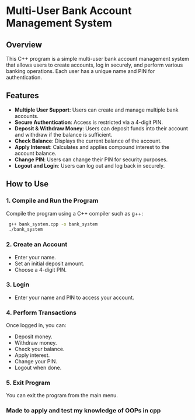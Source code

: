 # Multi-User Bank Account Management System

## Overview
This C++ program is a simple multi-user bank account management system that allows users to create accounts, log in securely, and perform various banking operations. Each user has a unique name and PIN for authentication.

## Features
- **Multiple User Support**: Users can create and manage multiple bank accounts.
- **Secure Authentication**: Access is restricted via a 4-digit PIN.
- **Deposit & Withdraw Money**: Users can deposit funds into their account and withdraw if the balance is sufficient.
- **Check Balance**: Displays the current balance of the account.
- **Apply Interest**: Calculates and applies compound interest to the account balance.
- **Change PIN**: Users can change their PIN for security purposes.
- **Logout and Login**: Users can log out and log back in securely.

## How to Use
### 1. Compile and Run the Program
Compile the program using a C++ compiler such as g++:
```sh
 g++ bank_system.cpp -o bank_system
 ./bank_system
```
### 2. Create an Account
- Enter your name.
- Set an initial deposit amount.
- Choose a 4-digit PIN.

### 3. Login
- Enter your name and PIN to access your account.

### 4. Perform Transactions
Once logged in, you can:
- Deposit money.
- Withdraw money.
- Check your balance.
- Apply interest.
- Change your PIN.
- Logout when done.

### 5. Exit Program
You can exit the program from the main menu.

### Made to apply and test my knowledge of OOPs in cpp
